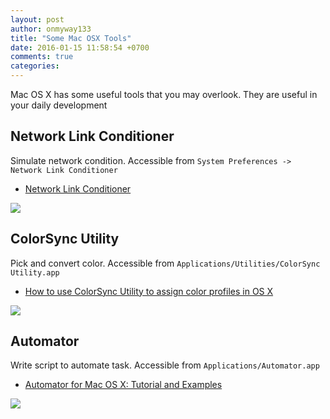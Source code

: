 ```yaml
---
layout: post
author: onmyway133
title: "Some Mac OSX Tools"
date: 2016-01-15 11:58:54 +0700
comments: true
categories:
---
```


Mac OS X has some useful tools that you may overlook. They  are useful in your daily development

Network Link Conditioner
--

Simulate network condition. Accessible from `System Preferences -> Network Link Conditioner`

- [Network Link Conditioner](http://nshipster.com/network-link-conditioner/)

![](http://www.fantageek.com/images/networklinkconditioner.png)

ColorSync Utility
--

Pick and convert color. Accessible from `Applications/Utilities/ColorSync Utility.app`

- [How to use ColorSync Utility to assign color profiles in OS X](http://www.cnet.com/news/how-to-use-colorsync-utility-to-assign-color-profiles-in-os-x/)

![](http://www.fantageek.com/images/colorsync.png)

Automator
--
Write script to automate task. Accessible from `Applications/Automator.app`

- [Automator for Mac OS X: Tutorial and Examples](http://www.raywenderlich.com/58986/automator-for-mac-tutorial-and-examples)

![](http://cdn1.raywenderlich.com/wp-content/uploads/2014/01/Automator.png)
